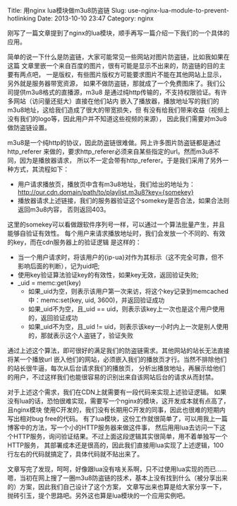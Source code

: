 Title: 用nginx lua模块做m3u8防盗链
Slug: use-nginx-lua-module-to-prevent-hotlinking
Date: 2013-10-10 23:47
Category: nginx

刚写了一篇文章提到了nginx的lua模块，顺手再写一篇介绍一下我们的一个具体的应用。

简单的说一下什么是防盗链，大家可能常见一些网站对图片防盗链，比如我如果在这篇
文章里嵌一个来自百度的图片，很有可能是显示不出来的，防盗链的目的主要有两点吧，
一是版权，有些图片版权方可能要求图片不能在其他网站上显示，另外就是服务器带宽资源，
如果不做防盗链，那就成了一个免费图床了。我们公司提供m3u8格式的直播源，m3u8
是通过纯http传输的，不支持权限验证。有许多网站（访问量还挺大）直接在他们站内
嵌入了播放器，播放地址写的我们的m3u8地址，这给我们造成了很大的带宽损失，但
有没有给我们带来收益（视频上没有我们的logo等，因此用户并不知道这些视频的来源），
因此我们需要对m3u8做防盗链设置。

m3u8是一个纯http的协议，因此防盗链很难做。网上许多图片防盗链都是通过http_referer
来做的，要求http_referer必须来自某些指定的url。然而m3u8不同，因为是播放器请求，
所以不一定会带有http_referer。于是我们采用了另外一种方式，其流程如下：

* 用户请求播放页，播放页中含有m3u8地址，我们给出的地址为：
  http://our.cdn.domain/path/to/playlist.m3u8?key={somekey}
* 播放器请求上述链接，我们的服务器验证这个somekey是否合法，如果合法则返回m3u8内容，
  否则返回403。

这里的somekey可以看做跟软件序列号一样，可以通过一个算法批量产生，并且能够自验证有效性。
每个用户来请求播放地址时，我们会发放一个不同的、有效的key，而在cdn服务器上的验证逻辑
是这样的：

* 当一个用户请求时，将该用户的{ip-ua}对作为其标示（这不完全可靠，但不影响后面的判断），记为uid吧;
* 使用key验证算法验证key的有效性，如果key无效，返回验证失败;
* _uid = memc:get(key)
     - 如果_uid为空，则表示该用户第一次来访，将这个key记录到memcached中：memc:set(key, uid, 3600)，并返回验证成功
     - 如果_uid不为空，且_uid == uid，则表示该key上一次也是这个用户使用的，返回验证成功
     - 如果_uid不为空，且_uid != uid，则表示该key一小时内上一次是别人使用的，那就表示这个人盗链了，验证失败

通过上述这个算法，即可很好的满足我们的防盗链需求。其他网站的站长无法直接将某一个播放url
嵌入他们的网站，必须嵌入我们的播放页才行。当然不排除他们的站长很牛逼，每次从后台请求我们的播放页，
分析出播放地址，再展示给他们的用户，不过这样我们也能很容易的识别出来自该网站后台的请求从而封禁。

对于上述这个需求，我们在CDN上就需要有一段代码来实现上述验证逻辑。
如果没有lua的话，恐怕很难实现，需要写一个nginx的模块，这开发成本就有点高了，且nginx模块
使用C开发的，我们没有长期用C开发的同事，因此也很难的短期内写出相对bug free的代码。
有了lua模块，这份工作就很简单了，可以用我上一篇博客中的方法，写一个小的HTTP服务器来做这件事，
然后用用lua去访问一下这个HTTP服务，询问验证结果。不过上面这段逻辑其实很简单，用不着单独写一个HTTP服务，
其部署成本还是很高的，因此我们直接用lua实现了上述逻辑，100行左右的代码就搞定了，具体代码就不贴出来了。

文章写完了发现，呵呵，好像跟lua没有啥关系啊，只不过使用lua实现的而已……
嗯，当初在网上搜了一圈m3u8防盗链的技术，基本上没有找到什么（被分享出来的）方案，因此我们自己设计了这个方案，
文章写出来也算是给大家分享一下，抛砖引玉，提个思路吧。另外这也算是lua模块的一个应用实例吧。

